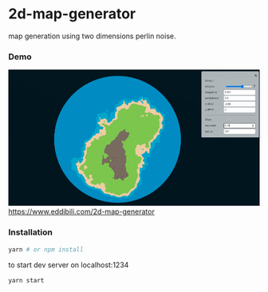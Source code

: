 # 2d-map-generator
map generation using two dimensions perlin noise.


### Demo 
![Earth demo](demo.gif)
https://www.eddibili.com/2d-map-generator

### Installation 

```sh
yarn # or npm install
```

to start dev server on localhost:1234 

```sh
yarn start 
```
